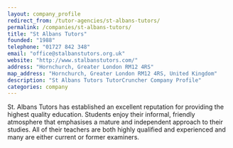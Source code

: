 ```yaml
---
layout: company_profile
redirect_from: /tutor-agencies/st-albans-tutors/
permalink: /companies/st-albans-tutors/
title: "St Albans Tutors"
founded: "1988"
telephone: "01727 842 348"
email: "office@stalbanstutors.org.uk"
website: "http://www.stalbanstutors.com/"
address: "Hornchurch, Greater London RM12 4RS"
map_address: "Hornchurch, Greater London RM12 4RS, United Kingdom"
description: "St Albans Tutors TutorCruncher Company Profile"
categories: company
---
```

St. Albans Tutors has established an excellent reputation for providing the highest quality education. Students enjoy
their informal, friendly atmosphere that emphasises a mature and independent approach to their studies. All of their
teachers are both highly qualified and experienced and many are either current or former examiners.
